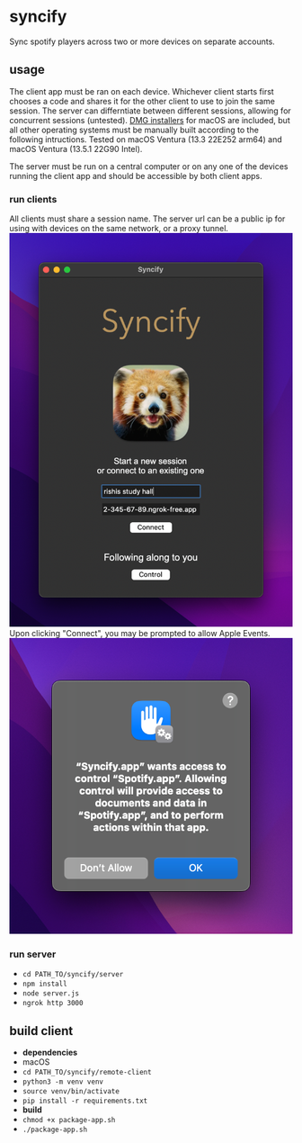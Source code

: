 # syncify
Sync spotify players across two or more devices on separate accounts.

## usage
The client app must be ran on each device. Whichever client starts first chooses a code and shares it for the other client to use to join the same session. The server can differntiate between different sessions, allowing for concurrent sessions (untested). [DMG installers](https://github.com/roy-rishi/syncify/releases) for macOS are included, but all other operating systems must be manually built according to the following intructions. Tested on macOS Ventura (13.3 22E252 arm64) and macOS Ventura (13.5.1 22G90 Intel).

The server must be run on a central computer or on any one of the devices running the client app and should be accessible by both client apps.
### run clients
All clients must share a session name. The server url can be a public ip for using with devices on the same network, or a proxy tunnel. 
![client demo](/docs/img/client-filled.png)
Upon clicking "Connect", you may be prompted to allow Apple Events.
![client demo](/docs/img/apple-events.png)
### run server
* `cd PATH_TO/syncify/server`
* `npm install`
* `node server.js`
* `ngrok http 3000`


## build client
* __dependencies__
* macOS
* `cd PATH_TO/syncify/remote-client`
* `python3 -m venv venv`
* `source venv/bin/activate`
* `pip install -r requirements.txt`
* __build__
* `chmod +x package-app.sh`
* `./package-app.sh`
